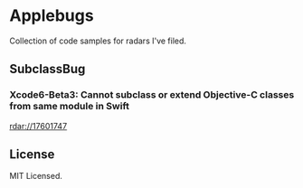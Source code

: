 # Applebugs

Collection of code samples for radars I've filed.

## SubclassBug

### Xcode6-Beta3: Cannot subclass or extend Objective-C classes from same module in Swift

[rdar://17601747](http://openradar.appspot.com/radar?id=5771227683618816)

## License

MIT Licensed.
